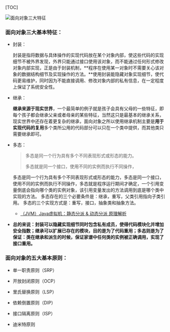[TOC]



![面向对象三大特征](http://m.qpic.cn/psb?/V14L47VC0w3vOf/MPW8USNwvC6ss7O.xTV2lq8Nd43JxRFUbH*nEuryRW8!/b/dPMAAAAAAAAA&bo=lAULAwAAAAADF6s!&rf=viewer_4)



### 面向对象三大基本特征：

- 封装：

    封装是指将数据与具体操作的实现代码放在某个对象内部，使这些代码的实现细节不被外界发现，外界只能通过接口使用该对象，而不能通过任何形式修改对象内部实现，正是由于封装机制，**程序在使用某一对象时不需要关心该对象的数据结构细节及实现操作的方法。**使用封装能隐藏对象实现细节，使代码更易维护，同时因为不能直接调用、修改对象内部的私有信息，在一定程度上保证了系统安全性。


- 继承：

    **继承来源于现实世界**，一个最简单的例子就是孩子会具有父母的一些特征，即每个孩子都会继承父亲或者母亲的某些特征，当然这只是最基本的继承关系，现实世界中还存在着更复杂的继承，面向对象之所以使用继承机制主要是**用于实现代码的复用**多个类所公用的代码部分可以只在一个类中提供，而其他类只需要继承即可。

- 多态：

    > 多态是同一个行为具有多个不同表现形式或形态的能力。
    >
    > 多态就是同一个接口，使用不同的实例而执行不同操作，

    多态是同一个行为具有多个不同表现形式或形态的能力，多态是同一个接口，使用不同的实例而执行不同操作，多态就是程序运行期间才确定，一个引用变量倒底会指向哪个类的实例对象，该引用变量发出的方法调用到底是哪个类中实现的方法。
    多态存在的三个必要条件是：继承，重写，父类引用指向子类引用。
    多态的三个实现方式是：重写，接口，抽象类和抽象方法。

    - [（JVM）Java虚拟机：静态分派 & 动态分派 原理解析](https://www.jianshu.com/p/3ae6efff1c96)

- **总的来说：封装可以隐藏实现细节同时包含私有成员，使得代码模块化并增加安全指数；继承可以扩展已存在的模块，目的是为了代码重用；多态则是为了保证：类在继承和派生的时候，保证家谱中任何类的实例被正确调用，实现了接口重用。**



### 面向对象的五大基本原则：

- 单一职责原则（SRP）
-  开放封闭原则（OCP）  
- 里氏替换原则（LSP）  
- 依赖倒置原则（DIP）  
- 接口隔离原则（ISP）

- 迪米特原则